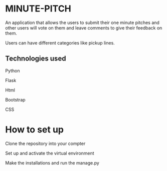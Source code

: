 # MINUTE-PITCH

An application that allows the users to submit their one minute pitches and other users will vote on them and leave comments to give their feedback on them.

Users can have different categories like pickup lines.

## Technologies used

Python

Flask

Html

Bootstrap

CSS

# How to set up

Clone the repository into your compter

Set up and activate the virtual environment

Make the installations and run the manage.py

